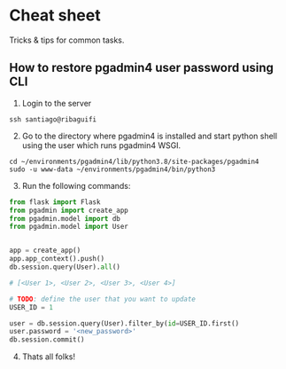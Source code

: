 # Cheat sheet
Tricks & tips for common tasks.

## How to restore pgadmin4 user password using CLI

1. Login to the server
```
ssh santiago@ribaguifi
```

2. Go to the directory where pgadmin4 is installed and start python shell using the user which runs pgadmin4 WSGI.
```
cd ~/environments/pgadmin4/lib/python3.8/site-packages/pgadmin4
sudo -u www-data ~/environments/pgadmin4/bin/python3
```

3. Run the following commands:
```python
from flask import Flask
from pgadmin import create_app
from pgadmin.model import db
from pgadmin.model import User


app = create_app()
app.app_context().push()
db.session.query(User).all()

# [<User 1>, <User 2>, <User 3>, <User 4>]

# TODO: define the user that you want to update
USER_ID = 1

user = db.session.query(User).filter_by(id=USER_ID.first()
user.password = '<new_password>'
db.session.commit()

```

4. Thats all folks!
